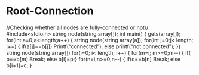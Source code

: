 # Root-Connection
//Checking whether all nodes are fully-connected or not//
#include<stdio.h>
string node(string array[]);
int main()
{ gets(array[]);
for(int a=0;a<length;a++)
{ string node(string array[a]);
for(int j=0;j< length; j++)
{ 
if(a[j]==b[j])
Printf(“connected”);
else
printf(“not connected”);
}}
string node(string array[])
for(i=0; i< length; i++)
{ for(m=i; m>=0;m--)
{  if( p==b[m]
Break;
else 
b[i]=p;}
for(n=i;n>=0;n--)
{ if(c==b[n]
Break;
else
b[i+1]=c;
}
